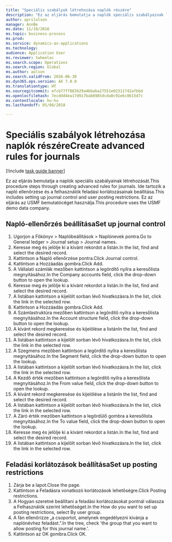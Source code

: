 ```yaml
--- 
title: "Speciális szabályok létrehozása naplók részére"
description: "Ez az eljárás bemutatja a naplók speciális szabályainak létrehozását."
author: aprilolson
manager: AnnBe
ms.date: 11/10/2016
ms.topic: business-process
ms.prod: 
ms.service: dynamics-ax-applications
ms.technology: 
audience: Application User
ms.reviewer: twheeloc
ms.search.scope: Operations
ms.search.region: Global
ms.author: aolson
ms.search.validFrom: 2016-06-30
ms.dyn365.ops.version: AX 7.0.0
ms.translationtype: HT
ms.sourcegitcommit: efcb77ff883b29a4bbaba27551e02311742afbbd
ms.openlocfilehash: 7ecddd4ea17d917bab8985dcda0c91e6c8615d7c
ms.contentlocale: hu-hu
ms.lasthandoff: 05/08/2018

---
```

# <a name="create-advanced-rules-for-journals"></a><span data-ttu-id="4f109-103">Speciális szabályok létrehozása naplók részére</span><span class="sxs-lookup"><span data-stu-id="4f109-103">Create advanced rules for journals</span></span>

[!include [task guide banner](../../includes/task-guide-banner.md)]

<span data-ttu-id="4f109-104">Ez az eljárás bemutatja a naplók speciális szabályainak létrehozását.</span><span class="sxs-lookup"><span data-stu-id="4f109-104">This procedure steps through creating advanced rules for journals.</span></span> <span data-ttu-id="4f109-105">Ide tartozik a napló ellenőrzése és a felhasználók feladási korlátozásainak beállítása.</span><span class="sxs-lookup"><span data-stu-id="4f109-105">This includes setting up journal control and user posting restrictions.</span></span> <span data-ttu-id="4f109-106">Ez az eljárás az USMF bemutatócéget használja.</span><span class="sxs-lookup"><span data-stu-id="4f109-106">This procedure uses the USMF demo data company.</span></span>


## <a name="set-up-journal-control"></a><span data-ttu-id="4f109-107">Napló-ellenőrzés beállítása</span><span class="sxs-lookup"><span data-stu-id="4f109-107">Set up journal control</span></span>
1. <span data-ttu-id="4f109-108">Ugorjon a Főkönyv > Naplóbeállítások > Naplónevek pontra.</span><span class="sxs-lookup"><span data-stu-id="4f109-108">Go to General ledger > Journal setup > Journal names.</span></span>
2. <span data-ttu-id="4f109-109">Keresse meg és jelölje ki a kívánt rekordot a listán.</span><span class="sxs-lookup"><span data-stu-id="4f109-109">In the list, find and select the desired record.</span></span>
3. <span data-ttu-id="4f109-110">Kattintson a Napló ellenőrzése pontra.</span><span class="sxs-lookup"><span data-stu-id="4f109-110">Click Journal control.</span></span>
4. <span data-ttu-id="4f109-111">Kattintson a Hozzáadás gombra.</span><span class="sxs-lookup"><span data-stu-id="4f109-111">Click Add.</span></span>
5. <span data-ttu-id="4f109-112">A Vállalati számlák mezőben kattintson a legördítő nyílra a keresőlista megnyitásához.</span><span class="sxs-lookup"><span data-stu-id="4f109-112">In the Company accounts field, click the drop-down button to open the lookup.</span></span>
6. <span data-ttu-id="4f109-113">Keresse meg és jelölje ki a kívánt rekordot a listán.</span><span class="sxs-lookup"><span data-stu-id="4f109-113">In the list, find and select the desired record.</span></span>
7. <span data-ttu-id="4f109-114">A listában kattintson a kijelölt sorban lévő hivatkozásra.</span><span class="sxs-lookup"><span data-stu-id="4f109-114">In the list, click the link in the selected row.</span></span>
8. <span data-ttu-id="4f109-115">Kattintson a Hozzáadás gombra.</span><span class="sxs-lookup"><span data-stu-id="4f109-115">Click Add.</span></span>
9. <span data-ttu-id="4f109-116">A Számlastruktúra mezőben kattintson a legördítő nyílra a keresőlista megnyitásához.</span><span class="sxs-lookup"><span data-stu-id="4f109-116">In the Account structure field, click the drop-down button to open the lookup.</span></span>
10. <span data-ttu-id="4f109-117">A kívánt rekord megkeresése és kijelölése a listán</span><span class="sxs-lookup"><span data-stu-id="4f109-117">In the list, find and select the desired record.</span></span>
11. <span data-ttu-id="4f109-118">A listában kattintson a kijelölt sorban lévő hivatkozásra.</span><span class="sxs-lookup"><span data-stu-id="4f109-118">In the list, click the link in the selected row.</span></span>
12. <span data-ttu-id="4f109-119">A Szegmens mezőben kattintson a legördítő nyílra a keresőlista megnyitásához.</span><span class="sxs-lookup"><span data-stu-id="4f109-119">In the Segment field, click the drop-down button to open the lookup.</span></span>
13. <span data-ttu-id="4f109-120">A listában kattintson a kijelölt sorban lévő hivatkozásra.</span><span class="sxs-lookup"><span data-stu-id="4f109-120">In the list, click the link in the selected row.</span></span>
14. <span data-ttu-id="4f109-121">A Kezdő érték mezőben kattintson a legördítő nyílra a keresőlista megnyitásához.</span><span class="sxs-lookup"><span data-stu-id="4f109-121">In the From value field, click the drop-down button to open the lookup.</span></span>
15. <span data-ttu-id="4f109-122">A kívánt rekord megkeresése és kijelölése a listán</span><span class="sxs-lookup"><span data-stu-id="4f109-122">In the list, find and select the desired record.</span></span>
16. <span data-ttu-id="4f109-123">A listában kattintson a kijelölt sorban lévő hivatkozásra.</span><span class="sxs-lookup"><span data-stu-id="4f109-123">In the list, click the link in the selected row.</span></span>
17. <span data-ttu-id="4f109-124">A Záró érték mezőben kattintson a legördülő gombra a keresőlista megnyitásához.</span><span class="sxs-lookup"><span data-stu-id="4f109-124">In the To value field, click the drop-down button to open the lookup.</span></span>
18. <span data-ttu-id="4f109-125">Keresse meg és jelölje ki a kívánt rekordot a listán.</span><span class="sxs-lookup"><span data-stu-id="4f109-125">In the list, find and select the desired record.</span></span>
19. <span data-ttu-id="4f109-126">A listában kattintson a kijelölt sorban lévő hivatkozásra.</span><span class="sxs-lookup"><span data-stu-id="4f109-126">In the list, click the link in the selected row.</span></span>

## <a name="set-up-posting-restrictions"></a><span data-ttu-id="4f109-127">Feladási korlátozások beállítása</span><span class="sxs-lookup"><span data-stu-id="4f109-127">Set up posting restrictions</span></span>
1. <span data-ttu-id="4f109-128">Zárja be a lapot.</span><span class="sxs-lookup"><span data-stu-id="4f109-128">Close the page.</span></span>
2. <span data-ttu-id="4f109-129">Kattintson a Feladásra vonatkozó korlátozások lehetőségre.</span><span class="sxs-lookup"><span data-stu-id="4f109-129">Click Posting restrictions.</span></span>
3. <span data-ttu-id="4f109-130">A Hogyan szeretné beállítani a feladási korlátozásokat pontnál válassza a Felhasználók szerint lehetőséget.</span><span class="sxs-lookup"><span data-stu-id="4f109-130">In the How do you want to set up posting restrictions, select By user group.</span></span>
4. <span data-ttu-id="4f109-131">A fán ellenőrizze „a csoportot, amelynek engedélyezni kívánja a naplónévhez feladást.”.</span><span class="sxs-lookup"><span data-stu-id="4f109-131">In the tree, check 'the group that you want to allow posting for this journal name.'.</span></span>
5. <span data-ttu-id="4f109-132">Kattintson az OK gombra.</span><span class="sxs-lookup"><span data-stu-id="4f109-132">Click OK.</span></span>


